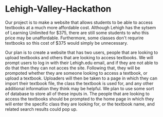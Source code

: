 # Lehigh-Valley-Hackathon

Our project is to make a website that allows students to be able to access textbooks at a much more affordable cost. Although Lehigh has the sytsem of Learning Unlimited for $375, there are still some students to who this price may be unaffordable. Furthermore, some classes don't requrire textbooks so this cost of $375 would simply be unnecessary. 

Our plan is to create a website that has two users, people that are looking to upload textbooks and others that are looking to access textbooks. We will prompt users to log in with their Lehigh.edu email, and if they are not able to do that then they can not acces the site. Following that, they will be prompoted whether they are someone looking to access a textbook, or upload a textbook. Uploaders will then be taken to a page in which they can import their textbook file, the class the textbook is used for, and any other additional information they think may be helpful. We plan to use some sort of database to store all of these inputs in. The people that are looking to access the textbooks should be prompted to the home page in which they will enter the specific class they are looking for, or the textbook name, and related search results could pop up. 
